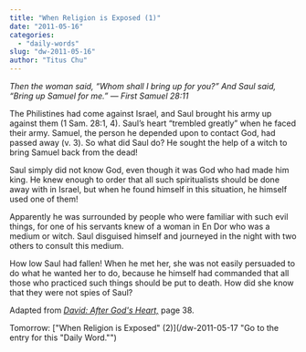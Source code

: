 ```yaml
---
title: "When Religion is Exposed (1)"
date: "2011-05-16"
categories: 
  - "daily-words"
slug: "dw-2011-05-16"
author: "Titus Chu"
---
```


_Then the woman said, “Whom shall I bring up for you?” And Saul said, “Bring up Samuel for me.” — First Samuel 28:11_

The Philistines had come against Israel, and Saul brought his army up against them (1 Sam. 28:1, 4). Saul’s heart “trembled greatly” when he faced their army. Samuel, the person he depended upon to contact God, had passed away (v. 3). So what did Saul do? He sought the help of a witch to bring Samuel back from the dead!

Saul simply did not know God, even though it was God who had made him king. He knew enough to order that all such spiritualists should be done away with in Israel, but when he found himself in this situation, he himself used one of them!

Apparently he was surrounded by people who were familiar with such evil things, for one of his servants knew of a woman in En Dor who was a medium or witch. Saul disguised himself and journeyed in the night with two others to consult this medium.

How low Saul had fallen! When he met her, she was not easily persuaded to do what he wanted her to do, because he himself had commanded that all those who practiced such things should be put to death. How did she know that they were not spies of Saul?

Adapted from _[David: After God's Heart,](/book-david "Go to the listing for this book.")_ page 38.

Tomorrow: ["When Religion is Exposed" (2)](/dw-2011-05-17 "Go to the entry for this "Daily Word."")
